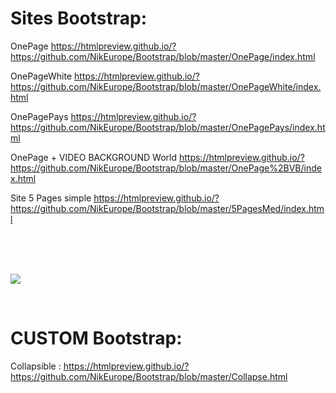 

# Sites Bootstrap:


OnePage https://htmlpreview.github.io/?https://github.com/NikEurope/Bootstrap/blob/master/OnePage/index.html

OnePageWhite https://htmlpreview.github.io/?https://github.com/NikEurope/Bootstrap/blob/master/OnePageWhite/index.html

OnePagePays https://htmlpreview.github.io/?https://github.com/NikEurope/Bootstrap/blob/master/OnePagePays/index.html


OnePage + VIDEO BACKGROUND World https://htmlpreview.github.io/?https://github.com/NikEurope/Bootstrap/blob/master/OnePage%2BVB/index.html

Site 5 Pages simple https://htmlpreview.github.io/?https://github.com/NikEurope/Bootstrap/blob/master/5PagesMed/index.html


<br />
<br />
<br />


<a href ="https://github.com/NikitaEurope/Bootstrap/edit/master/README.md"><img src="http://getbootstrap.com/assets/img/components.png" style="max-width:100%;"></a>

<br />


# CUSTOM Bootstrap:

Collapsible : https://htmlpreview.github.io/?https://github.com/NikEurope/Bootstrap/blob/master/Collapse.html
